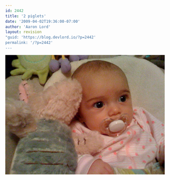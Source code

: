 ```yaml
---
id: 2442
title: '2 piglets'
date: '2009-04-02T19:36:00-07:00'
author: 'Aaron Lord'
layout: revision
"guid: 'https://blog.devlord.io/?p=2442'
permalink: '/?p=2442'
---
```


<p class="mobile-photo"><a href="/assets/img/2011/10/photo-784545.jpg"><img src="/assets/img/2011/10/photo-784545.jpg?w=300" border="0" alt="" /></a></p><div class="blogger-post-footer"><img width='1' height='1' src="/2-piglets/"' /></div>